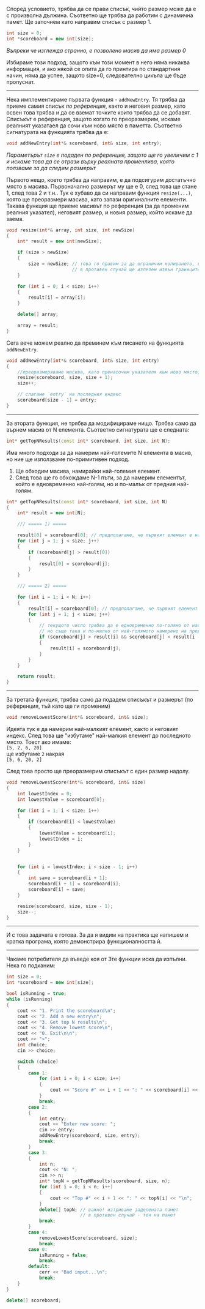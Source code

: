 Според условието, трябва да се прави списък, чийто размер може да е с произволна дължина. Съответно ще трябва да работим с динамична памет. Ще започнем като направим списък с размер 1.

```cpp
int size = 0;
int *scoreboard = new int[size];
```
*Въпреки че изглежда странно, е позволено масив да има размер 0*

Избираме този подход, защото към този момент в него няма никаква информация, и ако някой се опита да го принтира по стандартния начин, няма да успее, защото size=0, следователно цикъла ще бъде пропуснат.

---

Нека имплементираме първата функция - `addNewEntry`. Тя трябва да приеме самия списък *по референция*, както и неговия размер, като освен това трябва и да се вземат точките които трябва да се добавят. Списъкът е референция, защото когато го преоразмерим, искаме реалният указатаел да сочи към ново място в паметта. Съответно сигнатурата на функцията трябва да е:
```cpp
void addNewEntry(int*& scoreboard, int& size, int entry); 
```
*Параметърът `sizе` е подаден по референция, защото ще го увеличим с 1 и искаме това да се отрази върху реалната променлива, която ползваме за да следим размерът*

Първото нещо, което трябва да направим, е да подсигурим достатъчно място в масива. Първоначално размерът му ще е 0, след това ще стане 1, след това 2 и т.н.. Тук е хубаво да си направим функция `resize(...)`, която ще преоразмери масива, като запази оригиналните елементи. Такава функция ще приеме масивът по референция (за да променим реалния указател), неговият размер, и новия размер, който искаме да заема.

```cpp
void resize(int*& array, int size, int newSize)
{
    int* result = new int[newSize];

    if (size > newSize)
    {
        size = newSize; // това го правим за да ограничим копирането, в случай че новият размер е по-малък
                        // в противен случай ще излезем извън границите на масива `result`
    }

    for (int i = 0; i < size; i++)
    {
        result[i] = array[i];
    }

    delete[] array;

    array = result;
}
```

Сега вече можем реално да преминем към писането на функцията `addNewEntry`.

```cpp
void addNewEntry(int*& scoreboard, int& size, int entry)
{
    //преоразмеряваме масива, като пренасочим указателя към ново място, което да може да побере всички елементи
    resize(scoreboard, size, size + 1);
    size++; 

    // слагаме `entry` на последния индекс
    scoreboard[size - 1] = entry;
}
```

---

За втората функция, не трябва да модифицираме нищо. Трябва само да върнем масив от N елемента. Съответно сигнатурата ще е следната:
```cpp
int* getTopNResults(const int* scoreboard, int size, int N);
```

Има много подходи за да намерим най-големите N елемента в масив, но ние ще използваме по-примитивен подход.
1) Ще обходим масива, намирайки най-големия елемент. 
2) След това ще го обхождаме N-1 пъти, за да намерим елементът, който е едновременно най-голям, но и по-малък от предния най-голям.

```cpp
int* getTopNResults(const int* scoreboard, int size, int N)
{
    int* result = new int[N];

    /// ===== 1) =====

    result[0] = scoreboard[0]; // предполагаме, че първият елемент е най-голям
    for (int j = 1; j < size; j++)
    {
        if (scoreboard[j] > result[0])
        {
            result[0] = scoreboard[j];
        }
    }

    /// ===== 2) =====

    for (int i = 1; i < N; i++)
    {
        result[i] = scoreboard[0]; // предполагаме, че първият елемент е най-голям
        for (int j = 1; j < size; j++)
        {
            // текущото число трябва да е едновременно по-голямо от най-голямото намерено до сега
            // но също така и по-малко от най-голямото намерено на предишната стъпка
            if (scoreboard[j] > result[i] && scoreboard[j] < result[i - 1])
            {
                result[i] = scoreboard[j];
            }
        }
    }

    return result;
}
```
---

За третата функция, трябва само да подадем списъкът и размерът (по референция, тъй като ще ги променим)

```cpp
void removeLowestScore(int*& scoreboard, int& size);
```

Идеята тук е да намерим най-малкият елемент, както и неговият индекс. След това ще "избутаме" най-малкия елемент до последното място. Тоест ако имаме:  
`[5, 2, 6, 20]`  
ще избутаме `2` накрая  
`[5, 6, 20, 2]` 

След това просто ще преоразмерим списъкът с един размер надолу.

```cpp
void removeLowestScore(int*& scoreboard, int& size)
{
    int lowestIndex = 0;
    int lowestValue = scoreboard[0];

    for (int i = 1; i < size; i++)
    {
        if (scoreboard[i] < lowestValue)
        {
            lowestValue = scoreboard[i];
            lowestIndex = i;
        }
    }


    for (int i = lowestIndex; i < size - 1; i++)
    {
        int save = scoreboard[i + 1];
        scoreboard[i + 1] = scoreboard[i];
        scoreboard[i] = save;
    }

    resize(scoreboard, size, size - 1);
    size--;
}
```

--- 

И с това задачата е готова. За да я видим на практика ще напишем и кратка програма, която демонстрира функционалността ѝ.

---

Чакаме потребителя да въведе коя от 3те функции иска да изпълни. Нека го подканим:

```cpp
int size = 0;
int *scoreboard = new int[size];

bool isRunning = true;
while (isRunning)
{
    cout << "1. Print the scoreboard\n";
    cout << "2. Add a new entry\n";
    cout << "3. Get top N results\n";
    cout << "4. Remove lowest score\n";
    cout << "0. Exit\n\n";
    cout << ">";
    int choice;
    cin >> choice;

    switch (choice)
    {
        case 1:
            for (int i = 0; i < size; i++)
            {
                cout << "Score #" << i + 1 << ": " << scoreboard[i] << "\n";
            }
            break;
        case 2:
        {
            int entry;
            cout << "Enter new score: ";
            cin >> entry;
            addNewEntry(scoreboard, size, entry);
            break;
        }
        case 3:
        {
            int n;
            cout << "N: ";
            cin >> n;
            int* topN = getTopNResults(scoreboard, size, n);
            for (int i = 0; i < n; i++)
            {
                cout << "Top #" << i + 1 << ": " << topN[i] << "\n";
            }
            delete[] topN; // важно! изтриваме заделената памет
                           // в противен случай - теч на памет
            break;
        }
        case 4:
            removeLowestScore(scoreboard, size);
            break;
        case 0: 
            isRunning = false;
            break;
        default:
            cerr << "Bad input...\n";
            break;
    }
}

delete[] scoreboard;
```
